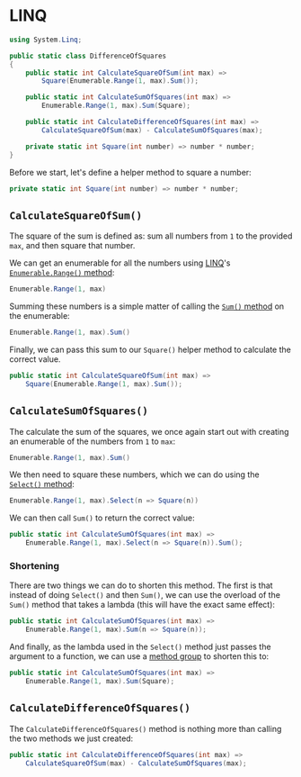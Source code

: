 # LINQ

```csharp
using System.Linq;

public static class DifferenceOfSquares
{
    public static int CalculateSquareOfSum(int max) =>
        Square(Enumerable.Range(1, max).Sum());

    public static int CalculateSumOfSquares(int max) =>
        Enumerable.Range(1, max).Sum(Square);

    public static int CalculateDifferenceOfSquares(int max) =>
        CalculateSquareOfSum(max) - CalculateSumOfSquares(max);

    private static int Square(int number) => number * number;
}
```

Before we start, let's define a helper method to square a number:

```csharp
private static int Square(int number) => number * number;
```

## `CalculateSquareOfSum()`

The square of the sum is defined as: sum all numbers from `1` to the provided `max`, and then square that number.

We can get an enumerable for all the numbers using [LINQ][linq]'s [`Enumerable.Range()` method][enumerable-range]:

```csharp
Enumerable.Range(1, max)
```

Summing these numbers is a simple matter of calling the [`Sum()` method][enumerable-sum] on the enumerable:

```csharp
Enumerable.Range(1, max).Sum()
```

Finally, we can pass this sum to our `Square()` helper method to calculate the correct value.

```csharp
public static int CalculateSquareOfSum(int max) =>
    Square(Enumerable.Range(1, max).Sum());
```

## `CalculateSumOfSquares()`

The calculate the sum of the squares, we once again start out with creating an enumerable of the numbers from `1` to `max`:

```csharp
Enumerable.Range(1, max).Sum()
```

We then need to square these numbers, which we can do using the [`Select()` method][enumerable-select]:

```csharp
Enumerable.Range(1, max).Select(n => Square(n))
```

We can then call `Sum()` to return the correct value:

```csharp
public static int CalculateSumOfSquares(int max) =>
    Enumerable.Range(1, max).Select(n => Square(n)).Sum();
```

### Shortening

There are two things we can do to shorten this method.
The first is that instead of doing `Select()` and then `Sum()`, we can use the overload of the `Sum()` method that takes a lambda (this will have the exact same effect):

```csharp
public static int CalculateSumOfSquares(int max) =>
    Enumerable.Range(1, max).Sum(n => Square(n));
```

And finally, as the lambda used in the `Select()` method just passes the argument to a function, we can use a [method group][method-group] to shorten this to:

```csharp
public static int CalculateSumOfSquares(int max) =>
    Enumerable.Range(1, max).Sum(Square);
```

## `CalculateDifferenceOfSquares()`

The `CalculateDifferenceOfSquares()` method is nothing more than calling the two methods we just created:

```csharp
public static int CalculateDifferenceOfSquares(int max) =>
    CalculateSquareOfSum(max) - CalculateSumOfSquares(max);
```

[linq]: https://learn.microsoft.com/en-us/dotnet/csharp/programming-guide/concepts/linq/
[enumerable-range]: https://learn.microsoft.com/en-us/dotnet/api/system.linq.enumerable.range
[enumerable-sum]: https://learn.microsoft.com/en-us/dotnet/api/system.linq.enumerable.sum
[enumerable-select]: https://learn.microsoft.com/en-us/dotnet/api/system.linq.enumerable.select
[method-group]: https://stackoverflow.com/questions/35420610/passing-a-method-to-a-linq-query
